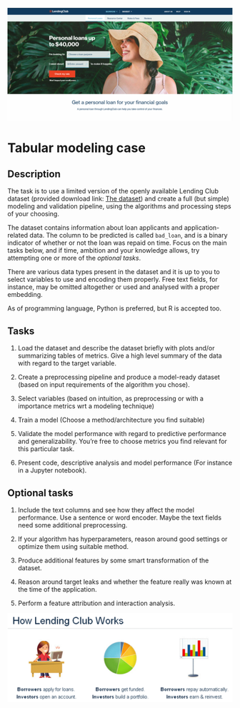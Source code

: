 
![Lending club main](lendclub.png)

# Tabular modeling case

## Description

The task is to use a limited version of the openly available Lending Club dataset (provided download link: [The dataset](https://drive.google.com/file/d/1DnClwbF4OUPS_DCJHJqWmJsNARS8Rfkl/view?usp=sharing)) and create a full (but simple) modeling and validation pipeline, using the algorithms and processing steps of your choosing.

The dataset contains information about loan applicants and application-related data. The column to be predicted is called `bad_loan`, and is a binary indicator of whether or not the loan was repaid on time. Focus on the main tasks below, and if time, ambition and your knowledge allows, try attempting one or more of the *optional tasks*.

There are various data types present in the dataset and it is up to you to select variables to use and encoding them properly. Free text fields, for instance, may be omitted altogether or used and analysed with a proper embedding.

As of programming language, Python is preferred, but R is accepted too.

## Tasks


1. Load the dataset and describe the dataset briefly with plots and/or summarizing tables of metrics. Give a high level summary of the data with regard to the target variable.

2. Create a preprocessing pipeline and produce a model-ready dataset (based on input requirements of the algorithm you chose).

3. Select variables (based on intuition, as preprocessing or with a importance metrics wrt a modeling technique)

4. Train a model (Choose a method/architecture you find suitable)

5. Validate the model performance with regard to predictive performance and generalizability. You’re free to choose metrics you find relevant for this particular task.

6. Present code, descriptive analysis and model performance (For instance in a Jupyter notebook).


## Optional tasks


1. Include the text columns and see how they affect the model performance. Use a sentence or word encoder. Maybe the text fields need some additional preprocessing.

2. If your algorithm has hyperparameters, reason around good settings or optimize them using suitable method.

3. Produce additional features by some smart transformation of the dataset.

4. Reason around target leaks and whether the feature really was known at the time of the application.

5. Perform a feature attribution and interaction analysis.



![Lending club process](lc_about.png)
